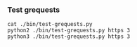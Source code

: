 ### Test grequests

```shell
cat ./bin/test-grequests.py
python2 ./bin/test-grequests.py https 3
python3 ./bin/test-grequests.py https 3
```
